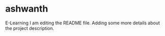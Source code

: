 # ashwanth
E-Learning
I am editing the README file. Adding some more details about the project description.
